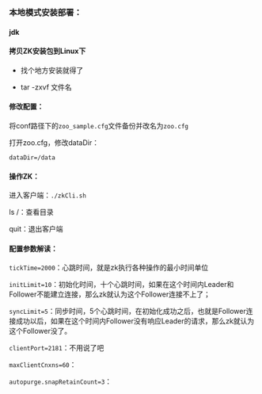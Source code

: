 ### 本地模式安装部署：

#### jdk

#### 拷贝ZK安装包到Linux下

* 找个地方安装就得了

* tar -zxvf 文件名

#### 修改配置：

将conf路径下的`zoo_sample.cfg`文件备份并改名为`zoo.cfg`

打开zoo.cfg，修改dataDir：

`dataDir=/data`

#### 操作ZK：

进入客户端：`./zkCli.sh`

ls /：查看目录

quit：退出客户端





#### 配置参数解读：

`tickTime=2000`：心跳时间，就是zk执行各种操作的最小时间单位

`initLimit=10`：初始化时间，十个心跳时间，如果在这个时间内Leader和Follower不能建立连接，那么zk就认为这个Follower连接不上了；

`syncLimit=5`：同步时间，5个心跳时间，在初始化成功之后，也就是Follower连接成功以后，如果在这个时间内Follower没有响应Leader的请求，那么zk就认为这个Follower没了。

`clientPort=2181`：不用说了吧

`maxClientCnxns=60`：

`autopurge.snapRetainCount=3`：